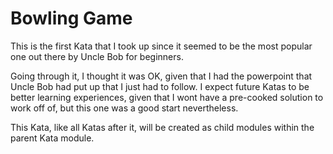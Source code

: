 # Bowling Game

This is the first Kata that I took up since it seemed to be the most popular one out there by Uncle Bob for beginners.

Going through it, I thought it was OK, given that I had the powerpoint that Uncle Bob had put up that I just had to 
follow. I expect future Katas to be better learning experiences, given that I wont have a pre-cooked solution to work 
 off of, but this one was a good start nevertheless.
 
 This Kata, like all Katas after it, will be created as child modules within the parent Kata module.